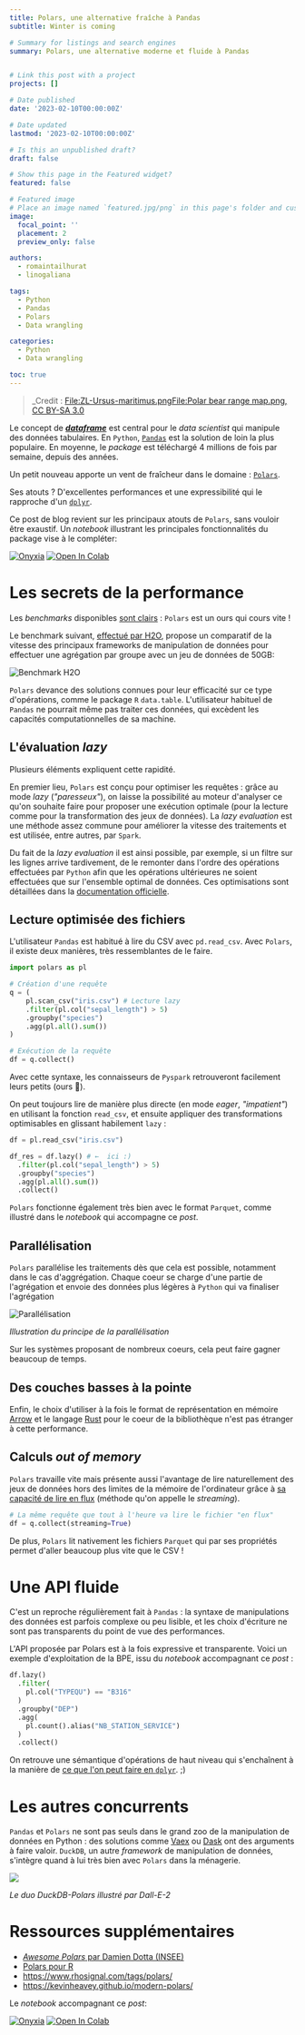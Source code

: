 ```yaml
---
title: Polars, une alternative fraîche à Pandas
subtitle: Winter is coming

# Summary for listings and search engines
summary: Polars, une alternative moderne et fluide à Pandas


# Link this post with a project
projects: []

# Date published
date: '2023-02-10T00:00:00Z'

# Date updated
lastmod: '2023-02-10T00:00:00Z'

# Is this an unpublished draft?
draft: false

# Show this page in the Featured widget?
featured: false

# Featured image
# Place an image named `featured.jpg/png` in this page's folder and customize its options here.
image:
  focal_point: ''
  placement: 2
  preview_only: false

authors:
  - romaintailhurat
  - linogaliana

tags:
  - Python
  - Pandas
  - Polars
  - Data wrangling

categories:
  - Python
  - Data wrangling

toc: true
---
```


> _Credit : [File:ZL-Ursus-maritimus.pngFile:Polar bear range map.png, CC BY-SA 3.0](https://commons.wikimedia.org/w/index.php?curid=17286219_)

Le concept de **[_dataframe_](https://www.databricks.com/glossary/what-are-dataframes)** est central pour le _data scientist_ qui manipule des données tabulaires.
En `Python`, [`Pandas`](https://pandas.pydata.org/) est la solution de loin la plus populaire. En moyenne, le _package_ est téléchargé
4 millions de fois par semaine, depuis des années. 

Un petit nouveau apporte un vent de fraîcheur dans le domaine : [`Polars`](https://www.pola.rs/).

Ses atouts ? D'excellentes performances et une expressibilité qui le rapproche d'un [`dplyr`](https://dplyr.tidyverse.org/).

Ce post de blog revient sur les principaux atouts de `Polars`, sans vouloir être exaustif. Un _notebook_ illustrant les principales
fonctionnalités du package vise à le compléter: 

<a href="https://datalab.sspcloud.fr/launcher/ide/jupyter-python?autoLaunch=false&init.personalInit=%C2%ABhttps%3A%2F%2Fraw.githubusercontent.com%2Fromaintailhurat%2Fssphub%2Fblog%2Fpolars%2Fcontent%2Fnotebooks%2Finit.sh%C2%BB&init.personalInitArgs=%C2%ABpolars-tuto%C2%BB&onyxia.friendlyName=%C2%ABTutoriel%20Polars%C2%BB" target="_blank" rel="noopener"><img src="https://img.shields.io/badge/SSPcloud-Tester%20via%20SSP--cloud-informational&amp;color=yellow?logo=Python" alt="Onyxia"></a>
<a href="http://colab.research.google.com/github/inseefrlab/ssphub/blob/main/content/notebooks/polars-tuto.ipynb" target="_blank" rel="noopener"><img src="https://colab.research.google.com/assets/colab-badge.svg" alt="Open In Colab"></a>




# Les secrets de la performance

Les _benchmarks_ disponibles [sont clairs](https://h2oai.github.io/db-benchmark/) : `Polars` est
un ours qui cours vite !

Le benchmark suivant, [effectué par H2O](https://h2oai.github.io/db-benchmark/), propose
un comparatif de la vitesse des principaux frameworks de manipulation de données
pour effectuer une agrégation par groupe avec un jeu de données de 50GB:

![Benchmark H2O](polars-benchmark-short.png)

`Polars` devance des solutions connues pour leur efficacité sur ce type d'opérations, 
comme le package `R` `data.table`. L'utilisateur habituel de `Pandas`
ne pourrait même pas traiter ces données, qui excèdent les capacités computationnelles
de sa machine.

## L'évaluation _lazy_

Plusieurs éléments expliquent cette rapidité.

En premier lieu, `Polars` est conçu pour optimiser les requêtes :
grâce au mode _lazy_ (_"paresseux"_),
on laisse la possibilité au moteur d'analyser ce qu'on souhaite faire
pour proposer une exécution optimale (pour la lecture comme pour la transformation des jeux de données).
La _lazy evaluation_ est une méthode assez commune pour améliorer la vitesse
des traitements et est utilisée, entre autres, par `Spark`.

Du fait de
la _lazy evaluation_ il est ainsi possible, par exemple,
si un filtre sur les lignes arrive 
tardivement, de le remonter dans l'ordre des opérations effectuées par `Python`
afin que
les opérations ultérieures ne soient effectuées que sur
l'ensemble optimal de données.
Ces optimisations sont détaillées dans la [documentation officielle](https://pola-rs.github.io/polars-book/user-guide/optimizations/intro.html). 

## Lecture optimisée des fichiers

L'utilisateur `Pandas` est habitué à lire du CSV avec `pd.read_csv`. 
Avec `Polars`, il existe deux manières, très ressemblantes
de le faire.

```python
import polars as pl

# Création d'une requête
q = (
    pl.scan_csv("iris.csv") # Lecture lazy
    .filter(pl.col("sepal_length") > 5)
    .groupby("species")
    .agg(pl.all().sum())
)

# Exécution de la requête
df = q.collect()
```

Avec cette syntaxe, les connaisseurs de `Pyspark` retrouveront facilement leurs petits (ours 🐻). 

On peut toujours lire de manière plus directe
(en mode _eager_, _"impatient"_) en utilisant la fonction `read_csv`,
et ensuite appliquer des transformations optimisables en glissant habilement `lazy` :

```python
df = pl.read_csv("iris.csv")

df_res = df.lazy() # ←  ici :)
  .filter(pl.col("sepal_length") > 5)
  .groupby("species")
  .agg(pl.all().sum())
  .collect()
```

`Polars` fonctionne également très bien avec le format `Parquet`, comme illustré dans
le _notebook_ qui accompagne ce _post_.


## Parallélisation

`Polars` parallélise les traitements dès que cela est possible, notamment dans le cas d'aggrégation.
Chaque coeur se charge d'une partie de l'agrégation et envoie des données plus légères à `Python`
qui va finaliser l'agrégation

![Parallélisation](polars-split-parallel-apply-combine.svg)

_Illustration du principe de la parallélisation_

Sur les systèmes proposant de nombreux coeurs, cela peut faire gagner beaucoup de temps.

## Des couches basses à la pointe

Enfin, le choix d'utiliser à la fois le format de représentation en mémoire [Arrow](https://arrow.apache.org/) et le langage [Rust](https://www.rust-lang.org/fr) pour le coeur de la bibliothèque n'est pas étranger à cette performance.

## Calculs _out of memory_

`Polars` travaille vite mais présente aussi l'avantage
de lire naturellement des jeux de données hors des limites de la mémoire de l'ordinateur grâce à [sa capacité de lire en flux](https://www.youtube.com/watch?v=3-C0Afs5TXQ) (méthode qu'on appelle le _streaming_).


```python
# La même requête que tout à l'heure va lire le fichier "en flux"
df = q.collect(streaming=True)
```

De plus, `Polars` lit nativement les fichiers `Parquet` qui par ses propriétés
permet d'aller beaucoup plus vite que le CSV !

# Une API fluide

C'est un reproche régulièrement fait à `Pandas` :
la syntaxe de manipulations des données est parfois complexe ou peu lisible, et les choix d'écriture ne sont pas transparents du point de vue des performances.

L'API proposée par Polars est à la fois expressive et transparente.
Voici un exemple d'exploitation de la BPE, issu du _notebook_ accompagnant 
ce _post_ :

```python
df.lazy()
  .filter(
    pl.col("TYPEQU") == "B316"
  )
  .groupby("DEP")
  .agg(
    pl.count().alias("NB_STATION_SERVICE")
  )
  .collect()
```

On retrouve une sémantique d'opérations de haut niveau qui s'enchaînent à la manière de [ce que l'on peut faire en `dplyr`](https://www.book.utilitr.org/03_fiches_thematiques/fiche_tidyverse#comment-utiliser-lop%C3%A9rateur-pipe-avec-le-tidyverse). ;)

# Les autres concurrents

`Pandas` et `Polars` ne sont pas seuls dans le grand zoo de la manipulation de données en Python : des solutions comme [Vaex](https://github.com/vaexio/vaex) ou [Dask](https://github.com/dask/dask) ont des arguments à
faire valoir. 
`DuckDB`, un autre _framework_ de manipulation de données, s'intègre quand à lui très bien
avec  `Polars` dans la ménagerie.

![](dalle_polar_duck.png)

_Le duo DuckDB-Polars illustré par Dall-E-2_

# Ressources supplémentaires

- [_Awesome Polars_ par Damien Dotta (INSEE)](https://github.com/ddotta/awesome-polars)
- [Polars pour R](https://rpolars.github.io/)
- https://www.rhosignal.com/tags/polars/
- https://kevinheavey.github.io/modern-polars/

Le _notebook_ accompagnant ce _post_:

<a href="https://datalab.sspcloud.fr/launcher/ide/jupyter-python?autoLaunch=false&init.personalInit=%C2%ABhttps%3A%2F%2Fraw.githubusercontent.com%2Fromaintailhurat%2Fssphub%2Fblog%2Fpolars%2Fcontent%2Fnotebooks%2Finit.sh%C2%BB&init.personalInitArgs=%C2%ABpolars-tuto%C2%BB&onyxia.friendlyName=%C2%ABTutoriel%20Polars%C2%BB" target="_blank" rel="noopener"><img src="https://img.shields.io/badge/SSPcloud-Tester%20via%20SSP--cloud-informational&amp;color=yellow?logo=Python" alt="Onyxia"></a>
<a href="http://colab.research.google.com/github/inseefrlab/ssphub/blob/main/content/notebooks/polars-tuto.ipynb" target="_blank" rel="noopener"><img src="https://colab.research.google.com/assets/colab-badge.svg" alt="Open In Colab"></a>
